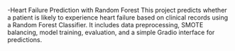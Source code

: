 -Heart Failure Prediction with Random Forest
This project predicts whether a patient is likely to experience heart failure based on clinical records using a Random Forest Classifier.
It includes data preprocessing, SMOTE balancing, model training, evaluation, and a simple Gradio interface for predictions.
